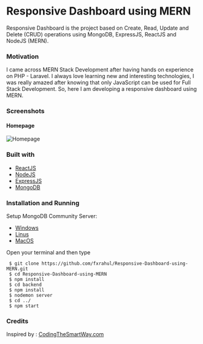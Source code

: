 # Responsive Dashboard using MERN
Responsive Dashboard is the project based on Create, Read, Update and Delete (CRUD) operations using MongoDB, ExpressJS, ReactJS and NodeJS (MERN).

### Motivation
I came across MERN Stack Development after having hands on experience on PHP - Laravel. I always love learning new and interesting technologies, I was really amazed after knowing that only JavaScript can be used for Full Stack Development. So, here I am developing a responsive dashboard using MERN.

### Screenshots

#### Homepage
<img src="https://github.com/fxrahul/Responsive-Dashboard-using-MERN/blob/master/public/files/homepageScreenshot.JPG" alt = "Homepage" />

### Built with
* [ReactJS](https://reactjs.org/)
* [NodeJS](https://nodejs.org/en/)
* [ExpressJS](https://expressjs.com/)
* [MongoDB](https://www.mongodb.com/)

### Installation and Running

Setup MongoDB Community Server:
* [Windows](https://medium.com/@LondonAppBrewery/how-to-download-install-mongodb-on-windows-4ee4b3493514)
* [Linus](https://docs.mongodb.com/manual/administration/install-on-linux/)
* [MacOS](https://docs.mongodb.com/manual/tutorial/install-mongodb-on-os-x/)

Open your terminal and then type

```
 $ git clone https://github.com/fxrahul/Responsive-Dashboard-using-MERN.git
 $ cd Responsive-Dashboard-using-MERN
 $ npm install
 $ cd backend
 $ npm install
 $ nodemon server
 $ cd ../
 $ npm start
 ```
 
 ### Credits
 Inspired by :
[CodingTheSmartWay.com](https://codingthesmartway.com/the-mern-stack-tutorial-building-a-react-crud-application-from-start-to-finish-part-1/)

